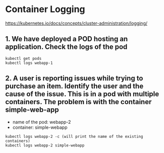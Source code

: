 # Container Logging

https://kubernetes.io/docs/concepts/cluster-administration/logging/

## 1. We have deployed a POD hosting an application. Check the logs of the pod

```
kubectl get pods
kubectl logs webapp-1
```

## 2. A user is reporting issues while trying to purchase an item. Identify the user and the cause of the issue. This is in a pod with multiple containers. The problem is with the container simple-web-app

* name of the pod: webapp-2
* container: simple-webapp

```
kubectl logs webapp-2 -c (will print the name of the existing containers)
kubectl logs webapp-2 simple-webapp
```